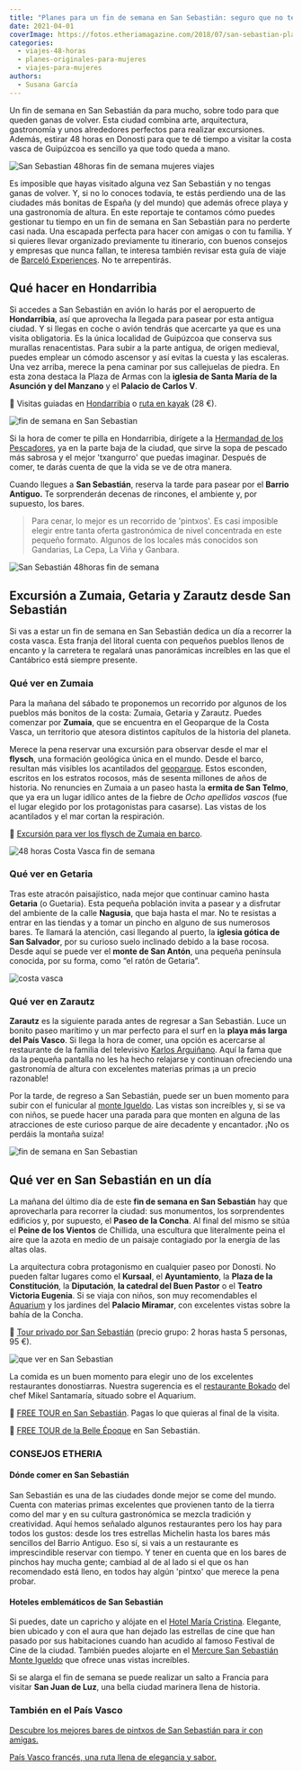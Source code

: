 ```yaml
---
title: "Planes para un fin de semana en San Sebastián: seguro que no te aburres"
date: 2021-04-01
coverImage: https://fotos.etheriamagazine.com/2018/07/san-sebastian-playa-concha.jpg
categories: 
  - viajes-48-horas
  - planes-originales-para-mujeres
  - viajes-para-mujeres
authors: 
  - Susana García
---
```


Un fin de semana en San Sebastián da para mucho, sobre todo para que queden ganas de volver. Esta ciudad combina arte, arquitectura, gastronomía y unos alrededores perfectos para realizar excursiones. Además, estirar 48 horas en Donosti para que te dé tiempo a visitar la costa vasca de Guipúzcoa es sencillo ya que todo queda a mano.

![San Sebastian 48horas fin de semana mujeres viajes](https://fotos.etheriamagazine.com/2018/04/San-Sebastian-paseo-de-la-Concha-Etheriamagazine.jpg "Paseo de la Concha de San Sebastián.")

Es imposible que hayas visitado alguna vez San Sebastián y no tengas ganas de volver. Y, 
si no lo conoces todavía, te estás perdiendo una de las ciudades más bonitas de España 
(y del mundo) que además ofrece playa y una gastronomía de altura. En este reportaje te 
contamos cómo puedes gestionar tu tiempo en un fin de semana en San Sebastián para no 
perderte casi nada. Una escapada perfecta para hacer con amigas o con tu familia. Y si 
quieres llevar organizado previamente tu itinerario, con buenos consejos y empresas que 
nunca fallan, te interesa también revisar esta guía de viaje de [Barceló 
Experiences](https://www.barcelo.com/guia-turismo/es/espana/san-sebastian/que-ver/que-visitar-en-san-sebastian/). 
No te arrepentirás. 

## Qué hacer en Hondarribia

Si accedes a San Sebastián en avión lo harás por el aeropuerto de **Hondarribia**, así 
que aprovecha la llegada para pasear por esta antigua ciudad. Y si llegas en coche o 
avión tendrás que acercarte ya que es una visita obligatoria. Es la única localidad de 
Guipúzcoa que conserva sus murallas renacentistas. Para subir a la parte antigua, de 
origen medieval, puedes emplear un cómodo ascensor y así evitas la cuesta y las 
escaleras. Una vez arriba, merece la pena caminar por sus callejuelas de piedra. En esta 
zona destaca la Plaza de Armas con la **iglesia de Santa María de la Asunción y del 
Manzano** y el **Palacio de Carlos V**. 

📌 Visitas guiadas en [Hondarribia](https://www.civitatis.com/es/hondarribia/tour-privado-hondarribia/?aid=10211) 
o [ruta en 
kayak](https://www.civitatis.com/es/hondarribia/tour-kayak-hondarribia/?aid=10211) (28 
€). 

![fin de semana en San Sebastian](https://fotos.etheriamagazine.com/2018/07/san-sebastian-hondarribia.jpg "Fachadas de Hondarribia. © Eric Prouzet")

Si la hora de comer te pilla en Hondarribia, dirígete a la [Hermandad de los 
Pescadores](http://www.hermandaddepescadores.com), ya en la parte baja de la ciudad, que 
sirve la sopa de pescado más sabrosa y el mejor 'txangurro' que puedas imaginar. Después 
de comer, te darás cuenta de que la vida se ve de otra manera. 

Cuando llegues a **San Sebastián**, reserva la tarde para pasear por el **Barrio 
Antiguo.** Te sorprenderán decenas de rincones, el ambiente y, por supuesto, los bares. 

> Para cenar, lo mejor es un recorrido de 'pintxos'. Es casi imposible elegir entre tanta 
> oferta gastronómica de nivel concentrada en este pequeño formato. Algunos de los locales 
> más conocidos son Gandarias, La Cepa, La Viña y Ganbara. 

![San Sebastián 48horas fin de semana](https://fotos.etheriamagazine.com/2018/04/Tapas-en-San-Sebastian-Etheriamagazine.jpg "Ir de pintxos en San Sebastián es obligatorio.")

## Excursión a Zumaia, Getaria y Zarautz desde San Sebastián

Si vas a estar un fin de semana en San Sebastián dedica un día a recorrer la costa 
vasca. Esta franja del litoral cuenta con pequeños pueblos llenos de encanto y la 
carretera te regalará unas panorámicas increíbles en las que el Cantábrico está siempre 
presente. 

### Qué ver en Zumaia

Para la mañana del sábado te proponemos un recorrido por algunos de los pueblos más 
bonitos de la costa: Zumaia, Getaria y Zarautz. Puedes comenzar por **Zumaia**, que se 
encuentra en el Geoparque de la Costa Vasca, un territorio que atesora distintos 
capítulos de la historia del planeta. 

Merece la pena reservar una excursión para observar desde el mar el **flysch**, una 
formación geológica única en el mundo. Desde el barco, resultan más visibles los 
acantilados del [geoparque](https://geoparkea.eus/es/). Estos esconden, escritos en los 
estratos rocosos, más de sesenta millones de años de historia. No renuncies en Zumaia a 
un paseo hasta la **ermita de San Telmo**, que ya era un lugar idílico antes de la 
fiebre de _Ocho apellidos vascos_ (fue el lugar elegido por los protagonistas para 
casarse). Las vistas de los acantilados y el mar cortan la respiración. 

📌 [Excursión para ver los flysch de Zumaia en 
barco](https://www.civitatis.com/es/guetaria/excursion-flysch-zumaya-barco/?aid=10211). 

![48 horas Costa Vasca fin de semana](https://fotos.etheriamagazine.com/2018/04/Ermita-de-San-Telmo-Zumaia-Etheria-Magazine.jpg "Vista desde la ermita de San Telmo en Zumaia.")

### Qué ver en Getaria

Tras este atracón paisajístico, nada mejor que continuar camino hasta **Getaria** (o 
Guetaria). Esta pequeña población invita a pasear y a disfrutar del ambiente de la calle 
**Nagusia**, que baja hasta el mar. No te resistas a entrar en las tiendas y a tomar un 
pincho en alguno de sus numerosos bares. Te llamará la atención, casi llegando al 
puerto, la **iglesia gótica de San Salvador**, por su curioso suelo inclinado debido a 
la base rocosa. Desde aquí se puede ver el **monte de San Antón**, una pequeña península 
conocida, por su forma, como “el ratón de Getaria”. 

![costa vasca](https://fotos.etheriamagazine.com/2018/07/san-sebastian-zarautz.jpg "Imagen de Zarautz. © Carles Rabada")

### Qué ver en Zarautz

**Zarautz** es la siguiente parada antes de regresar a San Sebastián. Luce un bonito 
paseo marítimo y un mar perfecto para el surf en la **playa más larga del País Vasco**. 
Si llega la hora de comer, una opción es acercarse al restaurante de la familia del 
televisivo [Karlos Arguiñano](http://www.hotelka.com/es/). Aquí la fama que da la 
pequeña pantalla no les ha hecho relajarse y continuan ofreciendo una gastronomía de 
altura con excelentes materias primas ¡a un precio razonable! 

Por la tarde, de regreso a San Sebastián, puede ser un buen momento para subir con el 
funicular al [monte Igueldo](http://www.monteigueldo.es). Las vistas son increíbles y, 
si se va con niños, se puede hacer una parada para que monten en alguna de las 
atracciones de este curioso parque de aire decadente y encantador. ¡No os perdáis la 
montaña suiza! 

![fin de semana en San Sebastian](https://fotos.etheriamagazine.com/2018/07/San-sebastian-peine-vientos.jpg "El Peine de los Vientos de Chillida, en Sebastián.")

## Qué ver en San Sebastián en un día

La mañana del último día de este **fin de semana en San Sebastián** hay que aprovecharla 
para recorrer la ciudad: sus monumentos, los sorprendentes edificios y, por supuesto, el 
**Paseo de la Concha**. Al final del mismo se sitúa el **Peine de los Vientos** de 
Chillida, una escultura que literalmente peina el aire que la azota en medio de un 
paisaje contagiado por la energía de las altas olas. 

La arquitectura cobra protagonismo en cualquier paseo por Donosti. No pueden faltar 
lugares como el **Kursaal**, el **Ayuntamiento**, la **Plaza de la Constitución**, la 
**Diputación**, **la catedral del Buen Pastor** o el **Teatro Victoria Eugenia**. Si se 
viaja con niños, son muy recomendables el [Aquarium](http://aquariumss.com) y los 
jardines del **Palacio Miramar**, con excelentes vistas sobre la bahía de la Concha. 

📌 [Tour privado por San 
Sebastián](https://www.civitatis.com/es/san-sebastian/tour-privado-san-sebastian/?aid=10211) 
(precio grupo: 2 horas hasta 5 personas, 95 €). 

![que ver en San Sebastian](https://fotos.etheriamagazine.com/2018/07/san-sebastian-plaza-constitucion.jpg "Plaza de la Constitución. © Ribeil Vicent")

La comida es un buen momento para elegir uno de los excelentes restaurantes 
donostiarras. Nuestra sugerencia es el [restaurante 
Bokado](http://www.bokadomikelsantamaria.com) del chef Mikel Santamaría, situado sobre 
el Aquarium. 

📌 [FREE TOUR en San 
Sebastián](https://www.civitatis.com/es/san-sebastian/free-tour-san-sebastian/?aid=10211). 
Pagas lo que quieras al final de la visita. 

📌 [FREE TOUR de la Belle 
Époque](https://www.civitatis.com/es/san-sebastian/free-tour-belle-epoque/?aid=10211) en 
San Sebastián. 

### CONSEJOS ETHERIA

#### Dónde comer en San Sebastián

San Sebastián es una de las ciudades donde mejor se come del mundo. Cuenta con materias 
primas excelentes que provienen tanto de la tierra como del mar y en su cultura 
gastronómica se mezcla tradición y creatividad. Aquí hemos señalado algunos restaurantes 
pero los hay para todos los gustos: desde los tres estrellas Michelin hasta los bares 
más sencillos del Barrio Antiguo. Eso sí, si vais a un restaurante es imprescindible 
reservar con tiempo. Y tener en cuenta que en los bares de pinchos hay mucha gente; 
cambiad al de al lado si el que os han recomendado está lleno, en todos hay algún 
'pintxo' que merece la pena probar. 

#### Hoteles emblemáticos de San Sebastián

Si puedes, date un capricho y alójate en el [Hotel María 
Cristina](http://etheriamagazine.com/2018/07/21/hotel-maria-cristina-san-sebastian/). 
Elegante, bien ubicado y con el aura que han dejado las estrellas de cine que han pasado 
por sus habitaciones cuando han acudido al famoso Festival de Cine de la ciudad. También 
puedes alojarte en el [Mercure San 
Seba](https://etheriamagazine.com/2020/06/25/hotel-mercure-san-sebastian-monte-igueldo-con-vistas-de-donostia/)[s](https://etheriamagazine.com/2020/06/25/hotel-mercure-san-sebastian-monte-igueldo-con-vistas-de-donostia/)[tián 
Monte 
Igueldo](https://etheriamagazine.com/2020/06/25/hotel-mercure-san-sebastian-monte-igueldo-con-vistas-de-donostia/) 
que ofrece unas vistas increíbles. 

Si se alarga el fin de semana se puede realizar un salto a Francia para visitar **San 
Juan de Luz**, una bella ciudad marinera llena de historia. 

### También en el País Vasco

[Descubre los mejores bares de pintxos de San Sebastián para ir con 
amigas.](https://etheriamagazine.com/2019/11/08/de-pintxos-por-san-sebastian-y-la-costa-de-guipuzcoa-escapada-con-amigas/) 

[País Vasco francés, una ruta llena de elegancia y 
sabor.](https://etheriamagazine.com/2020/08/24/que-ver-pais-vasco-frances-san-juan-luz-biarritz-san-juan-pie-puerto-sare/)
